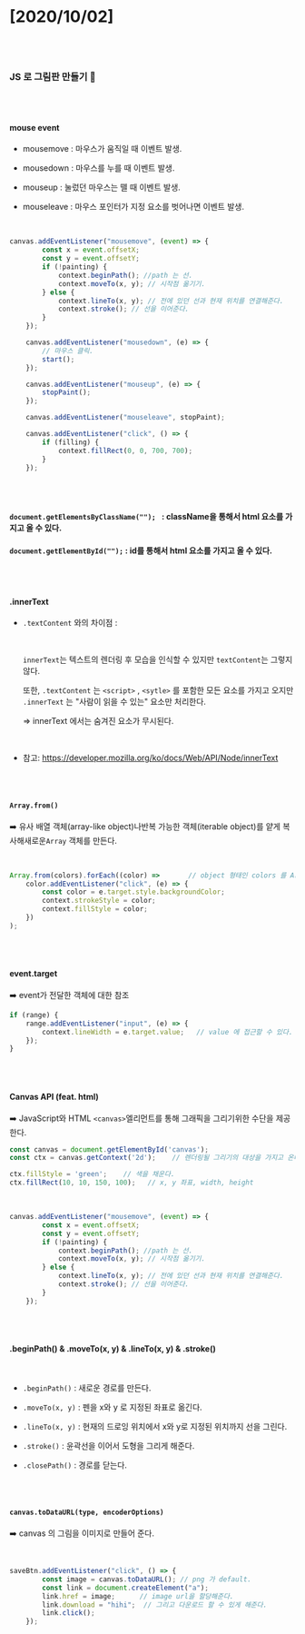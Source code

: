 # [2020/10/02]

</br></br>

### JS 로 그림판 만들기 :art:

</br></br>

#### mouse event

- mousemove : 마우스가 움직일 때 이벤트 발생.

- mousedown : 마우스를 누를 때 이벤트 발생.

- mouseup : 눌렀던 마우스는 뗄 때 이벤트 발생.

- mouseleave : 마우스 포인터가 지정 요소를 벗어나면 이벤트 발생.

  </br>

```js
canvas.addEventListener("mousemove", (event) => {
        const x = event.offsetX;
        const y = event.offsetY;
        if (!painting) {
            context.beginPath(); //path 는 선.
            context.moveTo(x, y); // 시작점 옮기기.
        } else {
            context.lineTo(x, y); // 전에 있던 선과 현재 위치를 연결해준다.
            context.stroke(); // 선을 이어준다.
        }
    });

    canvas.addEventListener("mousedown", (e) => {
        // 마우스 클릭.
        start();
    });

    canvas.addEventListener("mouseup", (e) => {
        stopPaint();
    });

    canvas.addEventListener("mouseleave", stopPaint);

    canvas.addEventListener("click", () => {
        if (filling) {
            context.fillRect(0, 0, 700, 700);
        }
    });
```



</br></br>

#### `document.getElementsByClassName(""); ` : className을 통해서 html 요소를 가지고 올 수 있다. 

#### `document.getElementById("");` : id를 통해서 html 요소를 가지고 올 수 있다. 



</br></br>



#### .innerText

- `.textContent` 와의 차이점 :

  </br>

  `innerText`는 텍스트의 렌더링 후 모습을 인식할 수 있지만 `textContent`는 그렇지 않다.

  또한, `.textContent` 는 `<script>` , `<sytle>` 를 포함한 모든 요소를 가지고 오지만 `.innerText` 는 "사람이 읽을 수 있는" 요소만 처리한다. 

  => innerText 에서는 숨겨진 요소가 무시된다. 

  </br>

- 참고: https://developer.mozilla.org/ko/docs/Web/API/Node/innerText



</br></br>

#### `Array.from()`

:arrow_right: 유사 배열 객체(array-like object)나반복 가능한 객체(iterable object)를 얕게 복사해새로운`Array` 객체를 만든다. 

</br>

```js
Array.from(colors).forEach((color) =>       // object 형태인 colors 를 Array 객체로 만듬.
    color.addEventListener("click", (e) => {
        const color = e.target.style.backgroundColor;
        context.strokeStyle = color;
        context.fillStyle = color;
    })
);
```



</br></br>



#### event.target

:arrow_right: event가 전달한 객체에 대한 참조

```js 
if (range) {
    range.addEventListener("input", (e) => {
        context.lineWidth = e.target.value;   // value 에 접근할 수 있다. 
    });
}
```



</br></br>

#### Canvas API (feat. html)

:arrow_right:  JavaScript와 HTML `<canvas>`엘리먼트를 통해 그래픽을 그리기위한 수단을 제공한다. 



```js
const canvas = document.getElementById('canvas');
const ctx = canvas.getContext('2d');    // 렌더링될 그리기의 대상을 가지고 온다. 

ctx.fillStyle = 'green';    // 색을 채운다. 
ctx.fillRect(10, 10, 150, 100);   // x, y 좌표, width, height
```

</br>

```js
canvas.addEventListener("mousemove", (event) => {
        const x = event.offsetX;
        const y = event.offsetY;
        if (!painting) {
            context.beginPath(); //path 는 선.
            context.moveTo(x, y); // 시작점 옮기기.
        } else {
            context.lineTo(x, y); // 전에 있던 선과 현재 위치를 연결해준다.
            context.stroke(); // 선을 이어준다.
        }
    });

```







</br></br>





#### .beginPath() & .moveTo(x, y) & .lineTo(x, y) & .stroke()

</br>

- `.beginPath()` : 새로운 경로를 만든다. 

- `.moveTo(x, y)` : 펜을  x와 y 로 지정된 좌표로 옮긴다. 

- `.lineTo(x, y)` : 현재의 드로잉 위치에서 x와 y로 지정된 위치까지 선을 그린다. 

- `.stroke()` : 윤곽선을 이어서 도형을 그리게 해준다. 

- `.closePath()` : 경로를 닫는다. 



</br></br>





#### `canvas.toDataURL(type, encoderOptions)`

:arrow_right: canvas 의 그림을 이미지로 만들어 준다. 

</br>

```js
saveBtn.addEventListener("click", () => {
        const image = canvas.toDataURL(); // png 가 default.
        const link = document.createElement("a");
        link.href = image;      // image url을 할당해준다. 
        link.download = "hihi";  // 그리고 다운로드 할 수 있게 해준다. 
        link.click();
    });
```





</br></br>